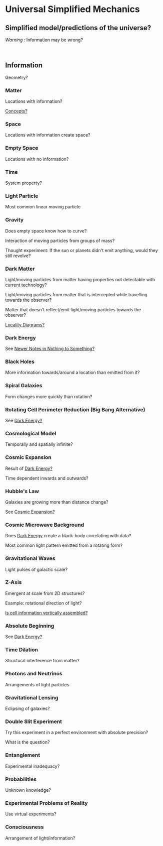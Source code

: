 # Universal Simplified Mechanics

## Simplified model/predictions of the universe?

*Warning* : Information may be wrong?

<br/>

## Information

Geometry?

### Matter

Locations with information?

[Concepts?](https://github.com/tboie/universal_phreak_generator?tab=readme-ov-file#system-mechanics-visualization)

### Space

Locations with information create space?

### Empty Space

Locations with no information?

### Time

System property?

### Light Particle

Most common linear moving particle

### Gravity

Does empty space know how to curve?

Interaction of moving particles from groups of mass?

Thought experiment: If the sun or planets didn't emit anything, would they still revolve?

### Dark Matter

Light/moving particles from matter having properties not detectable with current technology?

Light/moving particles from matter that is intercepted while travelling towards the observer?

Matter that doesn't reflect/emit light/moving particles towards the observer?

[Locality Diagrams?](https://github.com/tboie/universal_phreak_generator?tab=readme-ov-file#system-mechanics-visualization)

### Dark Energy

See [Newer Notes in Nothing to Something?](https://github.com/tboie/universal_phreak_generator?tab=readme-ov-file#newer-notes)

### Black Holes

More information towards/around a location than emitted from it?

### Spiral Galaxies

Form changes more quickly than rotation?

### Rotating Cell Perimeter Reduction (Big Bang Alternative)

See [Dark Energy?](https://github.com/tboie/universal_mechanics?tab=readme-ov-file#dark-energy)

### Cosmological Model

Temporally and spatially infinite?

### Cosmic Expansion

Result of [Dark Energy?](https://github.com/tboie/universal_mechanics?tab=readme-ov-file#dark-energy)

Time dependent inwards and outwards?

### Hubble's Law

Galaxies are growing more than distance change?

See [Cosmic Expansion?](https://github.com/tboie/universal_mechanics?tab=readme-ov-file#cosmic-expansion)

### Cosmic Microwave Background

Does [Dark Energy](https://github.com/tboie/universal_mechanics?tab=readme-ov-file#dark-energy) create a black-body correlating with data?

Most common light pattern emitted from a rotating form?

### Gravitational Waves

Light pulses of galactic scale?

### Z-Axis

Emergent at scale from 2D structures?

Example: rotational direction of light?

[Is cell information vertically assembled?](https://github.com/tboie/universal_phreak_generator?tab=readme-ov-file#system-mechanics-visualization)

### Absolute Beginning

See [Dark Energy?](https://github.com/tboie/universal_mechanics?tab=readme-ov-file#dark-energy)

### Time Dilation

Structural interference from matter?

### Photons and Neutrinos

Arrangements of light particles

### Gravitational Lensing

Eclipsing of galaxies?

### Double Slit Experiment

Try this experiment in a perfect environment with absolute precision?

What is the question?

### Entanglement

Experimental inadequacy?

### Probabilities

Unknown knowledge?

### Experimental Problems of Reality

Use virtual experiments?

### Consciousness

Arrangement of light/information?
